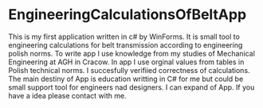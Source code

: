 # EngineeringCalculationsOfBeltApp

This is my first application written in c# by WinForms. It is small tool to engineering calculations for belt transmission
according to engineering polish norms. To write app I use knowledge from my studies of Mechanical Engineering at AGH in Cracow. 
In app I use orginal values from tables in Polish technical norms. I succesfully verifiied correctness of calculations. The main destiny of App is education
writting in C# for me but could be small support tool for engineers nad designers. I can expand of App. If you have a idea please contact with me.
